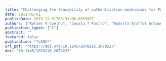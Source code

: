```yaml
---
title: "Challenging the feasibility of authentication mechanisms for P2P live streaming"
date: 2011-01-01
publishDate: 2019-12-01T08:31:06.083992Z
authors: ["Rafael V Coelho", "Jonata T Pastro", "Rodolfo Stoffel Antunes", "Marinho P Barcellos", "Ingrid Jansch-Pôrto", "Luciano Paschoal Gaspary"]
publication_types: ["1"]
abstract: ""
featured: false
publication: "*LANC*"
url_pdf: "https://doi.org/10.1145/2078216.2078227"
doi: "10.1145/2078216.2078227"
---
```


